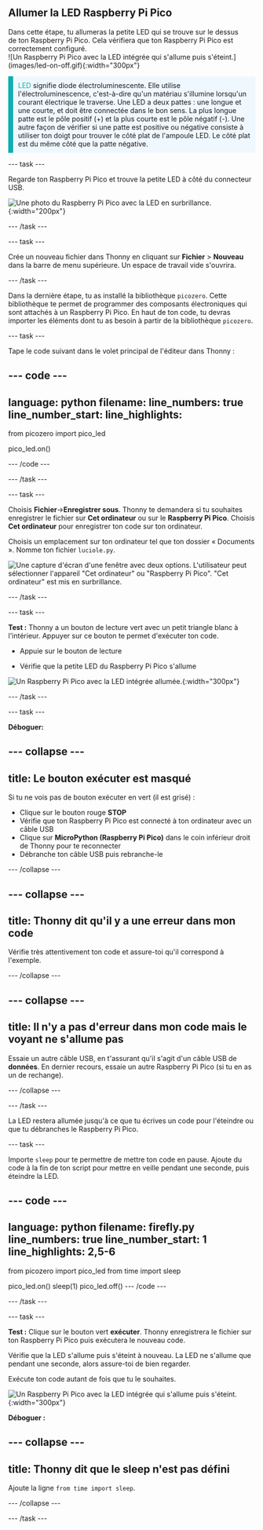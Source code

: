 ## Allumer la LED Raspberry Pi Pico

<div style="display: flex; flex-wrap: wrap">
<div style="flex-basis: 200px; flex-grow: 1; margin-right: 15px;">
Dans cette étape, tu allumeras la petite LED qui se trouve sur le dessus de ton Raspberry Pi Pico. Cela vérifiera que ton Raspberry Pi Pico est correctement configuré.
</div>
<div>
![Un Raspberry Pi Pico avec la LED intégrée qui s'allume puis s'éteint.](images/led-on-off.gif){:width="300px"}
</div>
</div>

<p style='border-left: solid; border-width:10px; border-color: #0faeb0; background-color: aliceblue; padding: 10px;'>
<span style="color: #0faeb0">LED</span> signifie diode électroluminescente. Elle utilise l'électroluminescence, c'est-à-dire qu'un matériau s'illumine lorsqu'un courant électrique le traverse. Une LED a deux pattes : une longue et une courte, et doit être connectée dans le bon sens. La plus longue patte est le pôle positif (+) et la plus courte est le pôle négatif (-). Une autre façon de vérifier si une patte est positive ou négative consiste à utiliser ton doigt pour trouver le côté plat de l'ampoule LED. Le côté plat est du même côté que la patte négative.
</p>

--- task ---

Regarde ton Raspberry Pi Pico et trouve la petite LED à côté du connecteur USB.

![Une photo du Raspberry Pi Pico avec la LED en surbrillance.](images/pico-led.jpg){:width="200px"}

--- /task ---

--- task ---

Crée un nouveau fichier dans Thonny en cliquant sur **Fichier** > **Nouveau** dans la barre de menu supérieure. Un espace de travail vide s'ouvrira.

--- /task ---

Dans la dernière étape, tu as installé la bibliothèque `picozero`. Cette bibliothèque te permet de programmer des composants électroniques qui sont attachés à un Raspberry Pi Pico. En haut de ton code, tu devras importer les éléments dont tu as besoin à partir de la bibliothèque `picozero`.

--- task ---

Tape le code suivant dans le volet principal de l'éditeur dans Thonny :

--- code ---
---
language: python
filename: 
line_numbers: true
line_number_start: 
line_highlights: 
---
from picozero import pico_led 

pico_led.on()

--- /code ---

--- /task ---

--- task ---

Choisis **Fichier**->**Enregistrer sous**. Thonny te demandera si tu souhaites enregistrer le fichier sur **Cet ordinateur** ou sur le **Raspberry Pi Pico**. Choisis **Cet ordinateur** pour enregistrer ton code sur ton ordinateur.

Choisis un emplacement sur ton ordinateur tel que ton dossier « Documents ». Nomme ton fichier `luciole.py`.

![Une capture d'écran d'une fenêtre avec deux options. L'utilisateur peut sélectionner l'appareil "Cet ordinateur" ou "Raspberry Pi Pico". "Cet ordinateur" est mis en surbrillance.](images/save-on-computer.png)

--- /task ---

--- task ---

**Test :** Thonny a un bouton de lecture vert avec un petit triangle blanc à l'intérieur. Appuyer sur ce bouton te permet d'exécuter ton code.

+ Appuie sur le bouton de lecture

+ Vérifie que la petite LED du Raspberry Pi Pico s'allume

![Un Raspberry Pi Pico avec la LED intégrée allumée.](images/led-on.jpg){:width="300px"}

--- /task ---

--- task ---

**Déboguer:**

--- collapse ---
---
title: Le bouton exécuter est masqué
---

Si tu ne vois pas de bouton exécuter en vert (il est grisé) :
+ Clique sur le bouton rouge **STOP**
+ Vérifie que ton Raspberry Pi Pico est connecté à ton ordinateur avec un câble USB
+ Clique sur **MicroPython (Raspberry Pi Pico)** dans le coin inférieur droit de Thonny pour te reconnecter
+ Débranche ton câble USB puis rebranche-le

--- /collapse ---

--- collapse ---
---
title: Thonny dit qu'il y a une erreur dans mon code
---

Vérifie très attentivement ton code et assure-toi qu'il correspond à l'exemple.

--- /collapse ---

--- collapse ---
---
title: Il n'y a pas d'erreur dans mon code mais le voyant ne s'allume pas
---

Essaie un autre câble USB, en t'assurant qu'il s'agit d'un câble USB de **données**. En dernier recours, essaie un autre Raspberry Pi Pico (si tu en as un de rechange).

--- /collapse ---

--- /task ---

La LED restera allumée jusqu'à ce que tu écrives un code pour l'éteindre ou que tu débranches le Raspberry Pi Pico.

--- task ---

Importe `sleep` pour te permettre de mettre ton code en pause. Ajoute du code à la fin de ton script pour mettre en veille pendant une seconde, puis éteindre la LED.

--- code ---
---
language: python
filename: firefly.py
line_numbers: true
line_number_start: 1
line_highlights: 2,5-6
---
from picozero import pico_led
from time import sleep

pico_led.on()
sleep(1)
pico_led.off()
--- /code ---

--- /task ---

--- task ---

**Test :** Clique sur le bouton vert **exécuter**. Thonny enregistrera le fichier sur ton Raspberry Pi Pico puis exécutera le nouveau code.

Vérifie que la LED s'allume puis s'éteint à nouveau. La LED ne s'allume que pendant une seconde, alors assure-toi de bien regarder.

Exécute ton code autant de fois que tu le souhaites.

![Un Raspberry Pi Pico avec la LED intégrée qui s'allume puis s'éteint.](images/led-on-off.gif){:width="300px"}

**Déboguer :**

--- collapse ---
---
title: Thonny dit que le sleep n'est pas défini
---

Ajoute la ligne `from time import sleep`.

--- /collapse ---

--- /task ---
